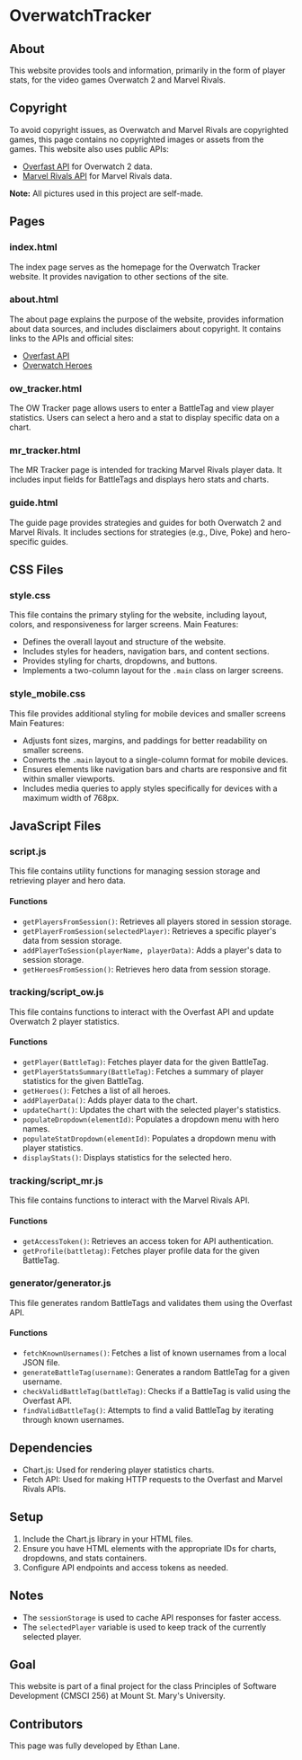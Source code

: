 # OverwatchTracker

## About

This website provides tools and information, primarily in the form of player stats, for the video games Overwatch 2 and Marvel Rivals.

## Copyright

To avoid copyright issues, as Overwatch and Marvel Rivals are copyrighted games, this page contains no copyrighted images or assets from the games.
This website also uses public APIs:
- [Overfast API](https://overfast-api.tekrop.fr/) for Overwatch 2 data.
- [Marvel Rivals API](https://mrapi.org/) for Marvel Rivals data.

**Note:** All pictures used in this project are self-made.

## Pages

### index.html

The index page serves as the homepage for the Overwatch Tracker website. It provides navigation to other sections of the site.

### about.html

The about page explains the purpose of the website, provides information about data sources, and includes disclaimers about copyright. It contains links to the APIs and official sites:
- [Overfast API](https://overfast-api.tekrop.fr/)
- [Overwatch Heroes](https://overwatch.blizzard.com/en-us/heroes/)

### ow_tracker.html

The OW Tracker page allows users to enter a BattleTag and view player statistics. Users can select a hero and a stat to display specific data on a chart.

### mr_tracker.html

The MR Tracker page is intended for tracking Marvel Rivals player data. It includes input fields for BattleTags and displays hero stats and charts.

### guide.html

The guide page provides strategies and guides for both Overwatch 2 and Marvel Rivals. It includes sections for strategies (e.g., Dive, Poke) and hero-specific guides.

## CSS Files

### style.css

This file contains the primary styling for the website, including layout, colors, and responsiveness for larger screens. Main Features:
- Defines the overall layout and structure of the website.
- Includes styles for headers, navigation bars, and content sections.
- Provides styling for charts, dropdowns, and buttons.
- Implements a two-column layout for the `.main` class on larger screens.

### style_mobile.css

This file provides additional styling for mobile devices and smaller screens
Main Features:
- Adjusts font sizes, margins, and paddings for better readability on smaller screens.
- Converts the `.main` layout to a single-column format for mobile devices.
- Ensures elements like navigation bars and charts are responsive and fit within smaller viewports.
- Includes media queries to apply styles specifically for devices with a maximum width of 768px.

## JavaScript Files

### script.js

This file contains utility functions for managing session storage and retrieving player and hero data.

#### Functions

- `getPlayersFromSession()`: Retrieves all players stored in session storage.
- `getPlayerFromSession(selectedPlayer)`: Retrieves a specific player's data from session storage.
- `addPlayerToSession(playerName, playerData)`: Adds a player's data to session storage.
- `getHeroesFromSession()`: Retrieves hero data from session storage.

### tracking/script_ow.js

This file contains functions to interact with the Overfast API and update Overwatch 2 player statistics.

#### Functions

- `getPlayer(BattleTag)`: Fetches player data for the given BattleTag.
- `getPlayerStatsSummary(BattleTag)`: Fetches a summary of player statistics for the given BattleTag.
- `getHeroes()`: Fetches a list of all heroes.
- `addPlayerData()`: Adds player data to the chart.
- `updateChart()`: Updates the chart with the selected player's statistics.
- `populateDropdown(elementId)`: Populates a dropdown menu with hero names.
- `populateStatDropdown(elementId)`: Populates a dropdown menu with player statistics.
- `displayStats()`: Displays statistics for the selected hero.

### tracking/script_mr.js

This file contains functions to interact with the Marvel Rivals API.

#### Functions

- `getAccessToken()`: Retrieves an access token for API authentication.
- `getProfile(battletag)`: Fetches player profile data for the given BattleTag.

### generator/generator.js

This file generates random BattleTags and validates them using the Overfast API.

#### Functions

- `fetchKnownUsernames()`: Fetches a list of known usernames from a local JSON file.
- `generateBattleTag(username)`: Generates a random BattleTag for a given username.
- `checkValidBattleTag(battleTag)`: Checks if a BattleTag is valid using the Overfast API.
- `findValidBattleTag()`: Attempts to find a valid BattleTag by iterating through known usernames.

## Dependencies

- Chart.js: Used for rendering player statistics charts.
- Fetch API: Used for making HTTP requests to the Overfast and Marvel Rivals APIs.

## Setup

1. Include the Chart.js library in your HTML files.
2. Ensure you have HTML elements with the appropriate IDs for charts, dropdowns, and stats containers.
3. Configure API endpoints and access tokens as needed.

## Notes

- The `sessionStorage` is used to cache API responses for faster access.
- The `selectedPlayer` variable is used to keep track of the currently selected player.

## Goal

This website is part of a final project for the class Principles of Software Development (CMSCI 256) at Mount St. Mary's University.

## Contributors

This page was fully developed by Ethan Lane.